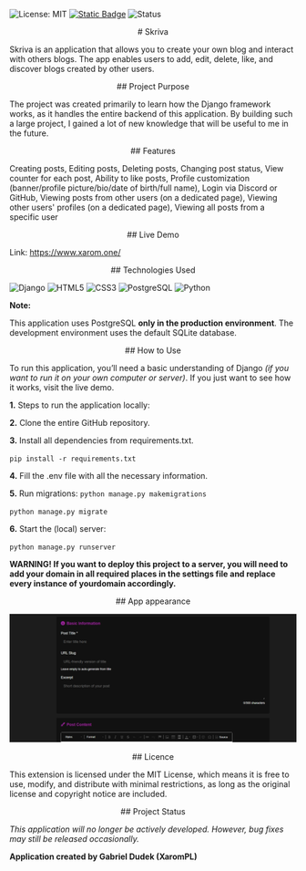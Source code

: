![License: MIT](https://img.shields.io/badge/License-MIT-green.svg?style=for-the-badge)
[![Static Badge](https://img.shields.io/badge/telegram-blue?style=for-the-badge&logo=telegram&logoColor=white&logoSize=auto)](https://t.me/mrxarom)
![Status](https://img.shields.io/badge/Status-Development-informational?style=for-the-badge&logo=github)

<p align="center">
# Skriva
</p>

Skriva is an application that allows you to create your own blog and interact with others blogs. The app enables users to add, edit, delete, like, and discover blogs created by other users.

<p align="center">
## Project Purpose
</p>

The project was created primarily to learn how the Django framework works, as it handles the entire backend of this application. By building such a large project, I gained a lot of new knowledge that will be useful to me in the future.

<p align="center">
## Features
</p>

Creating posts, Editing posts, Deleting posts, Changing post status, View counter for each post, Ability to like posts, Profile customization (banner/profile picture/bio/date of birth/full name), Login via Discord or GitHub, Viewing posts from other users (on a dedicated page), Viewing other users' profiles (on a dedicated page), Viewing all posts from a specific user

<p align="center">
## Live Demo
</p>

Link: https://www.xarom.one/

<p align="center">
## Technologies Used
</p>

![Django](https://img.shields.io/badge/Django-092E20?style=for-the-badge&logo=django&logoColor=white)
![HTML5](https://img.shields.io/badge/HTML5-E34F26?style=for-the-badge&logo=html5&logoColor=white)
![CSS3](https://img.shields.io/badge/CSS3-1572B6?style=for-the-badge&logo=css3&logoColor=white)
![PostgreSQL](https://img.shields.io/badge/PostgreSQL-4169E1?style=for-the-badge&logo=postgresql&logoColor=white)
![Python](https://img.shields.io/badge/Python-3776AB?style=for-the-badge&logo=python&logoColor=white)

**Note:**

This application uses PostgreSQL **only in the production environment**. The development environment uses the default SQLite database.

<p align="center">
## How to Use
</p>

To run this application, you’ll need a basic understanding of Django *(if you want to run it on your own computer or server)*. If you just want to see how it works, visit the live demo.

**1.** Steps to run the application locally:

**2.** Clone the entire GitHub repository.

**3.** Install all dependencies from requirements.txt.

`pip install -r requirements.txt`

**4.** Fill the .env file with all the necessary information.

**5.** Run migrations:
`python manage.py makemigrations`

`python manage.py migrate`

**6.** Start the (local) server:

`python manage.py runserver`

**WARNING! If you want to deploy this project to a server, you will need to add your domain in all required places in the settings file and replace every instance of yourdomain accordingly.**

<p align="center">
## App appearance
</p>

![App viev](media/app_preview.gif)

<p align="center">
## Licence
</p>

This extension is licensed under the MIT License, which means it is free to use, modify, and distribute with minimal restrictions, as long as the original license and copyright notice are included.

<p align="center">
## Project Status
</p>

*This application will no longer be actively developed. However, bug fixes may still be released occasionally.*

**Application created by Gabriel Dudek (XaromPL)**
